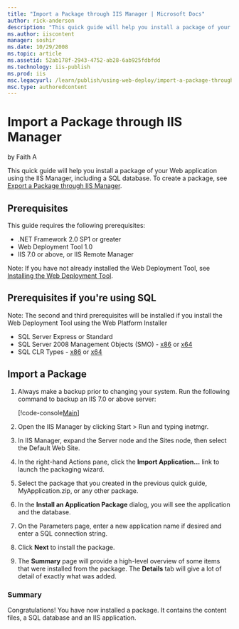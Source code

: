 ```yaml
---
title: "Import a Package through IIS Manager | Microsoft Docs"
author: rick-anderson
description: "This quick guide will help you install a package of your Web application using the IIS Manager, including a SQL database. To create a package, see Export a P..."
ms.author: iiscontent
manager: soshir
ms.date: 10/29/2008
ms.topic: article
ms.assetid: 52ab178f-2943-4752-ab28-6ab925fdbfdd
ms.technology: iis-publish
ms.prod: iis
msc.legacyurl: /learn/publish/using-web-deploy/import-a-package-through-iis-manager
msc.type: authoredcontent
---
```

Import a Package through IIS Manager
====================
by Faith A

This quick guide will help you install a package of your Web application using the IIS Manager, including a SQL database. To create a package, see [Export a Package through IIS Manager](https://docs.microsoft.com/en-us/iis/publish/using-web-deploy/export-a-package-through-iis-manager).

## Prerequisites

This guide requires the following prerequisites:

- .NET Framework 2.0 SP1 or greater
- Web Deployment Tool 1.0
- IIS 7.0 or above, or IIS Remote Manager

Note: If you have not already installed the Web Deployment Tool, see [Installing the Web Deployment Tool](use-the-web-deployment-tool.md "Installing the Web Deploy").

## Prerequisites if you're using SQL

Note: The second and third prerequisites will be installed if you install the Web Deployment Tool using the Web Platform Installer

- SQL Server Express or Standard
- SQL Server 2008 Management Objects (SMO) - [x86](https://go.microsoft.com/fwlink/?LinkId=123708&amp;clcid=0x409) or [x64](https://go.microsoft.com/fwlink/?LinkId=123709&amp;clcid=0x409)
- SQL CLR Types - [x86](https://go.microsoft.com/fwlink/?LinkId=123721&amp;clcid=0x409) or [x64](https://go.microsoft.com/fwlink/?LinkId=123722&amp;clcid=0x409)

## Import a Package

1. Always make a backup prior to changing your system. Run the following command to backup an IIS 7.0 or above server:  

    [!code-console[Main](import-a-package-through-iis-manager/samples/sample1.cmd)]
2. Open the IIS Manager by clicking Start &gt; Run and typing inetmgr.
3. In IIS Manager, expand the Server node and the Sites node, then select the Default Web Site.
4. In the right-hand Actions pane, click the **Import Application...** link to launch the packaging wizard.
5. Select the package that you created in the previous quick guide, MyApplication.zip, or any other package.
6. In the **Install an Application Package** dialog, you will see the application and the database.
7. On the Parameters page, enter a new application name if desired and enter a SQL connection string.
8. Click **Next** to install the package.
9. The **Summary** page will provide a high-level overview of some items that were installed from the package. The **Details** tab will give a lot of detail of exactly what was added.

### Summary

Congratulations! You have now installed a package. It contains the content files, a SQL database and an IIS application.
